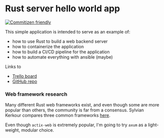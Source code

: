 # Rust server hello world app

[![Commitizen friendly](https://img.shields.io/badge/commitizen-friendly-brightgreen.svg)](http://commitizen.github.io/cz-cli/)

This simple application is intended to serve as an example of:
- how to use Rust to build a web backend server
- how to containerize the application
- how to build a CI/CD pipeline for the application
- how to automate everything with ansible (maybe)

Links to
- [Trello board](https://trello.com/b/VOUJruh8/hello-world)
- [GitHub repo](https://github.com/martin-hanekom/hello-world)

### Web framework research

Many different Rust web frameworks exist, and even though some are more popular than others, the community is far from a consensus. Sylvian Kerkour compares three common frameworks [here](https://kerkour.com/rust-web-framework-2022).

Even though `actix-web` is extremely popular, I'm going to try `axum` as a light-weight, modular choice.
